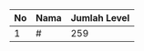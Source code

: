 | No | Nama            | Jumlah Level |
|----|-----------------|--------------|
| 1  | #    |    259        |
